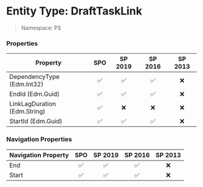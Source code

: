 # Entity Type: DraftTaskLink

> Namespace: PS

### Properties

Property | SPO | SP 2019 | SP 2016 | SP 2013
----------|:---:|:-------:|:-------:|:-------:
DependencyType (Edm.Int32) | ✅ | ✅ | ✅ | ❌
EndId (Edm.Guid) | ✅ | ✅ | ✅ | ❌
LinkLagDuration (Edm.String) | ✅ | ❌ | ❌ | ❌
StartId (Edm.Guid) | ✅ | ✅ | ✅ | ❌

### Navigation Properties

Navigation Property | SPO | SP 2019 | SP 2016 | SP 2013
----------|:---:|:-------:|:-------:|:-------:
End | ✅ | ✅ | ✅ | ❌
Start | ✅ | ✅ | ✅ | ❌